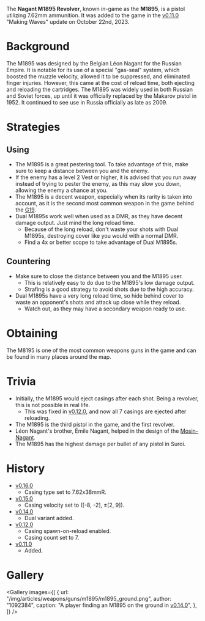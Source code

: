 The **Nagant M1895 Revolver**, known in-game as the **M1895**, is a pistol utilizing 7.62mm ammunition. It was added to the game in the [v0.11.0](https://github.com/HasangerGames/suroi/releases/tag/v0.11.0) "Making Waves" update on October 22nd, 2023.

# Background

The M1895 was designed by the Belgian Léon Nagant for the Russian Empire. It is notable for its use of a special "gas-seal" system, which boosted the muzzle velocity, allowed it to be suppressed, and eliminated finger injuries. However, this came at the cost of reload time, both ejecting and reloading the cartridges. The M1895 was widely used in both Russian and Soviet forces, up until it was officially replaced by the Makarov pistol in 1952. It continued to see use in Russia officially as late as 2009.


# Strategies

## Using

- The M1895 is a great pestering tool. To take advantage of this, make sure to keep a distance between you and the enemy.
- If the enemy has a level 2 Vest or higher, it is advised that you run away instead of trying to pester the enemy, as this may slow you down, allowing the enemy a chance at you.
- The M1895 is a decent weapon, especially when its rarity is taken into account, as it is the second most common weapon in the game behind the [G19](/weapons/guns/g19).
- Dual M1895s work well when used as a DMR, as they have decent damage output. Just mind the long reload time.
  - Because of the long reload, don't waste your shots with Dual M1895s, destroying cover like you would with a normal DMR.
  - Find a 4x or better scope to take advantage of Dual M1895s.

## Countering

- Make sure to close the distance between you and the M1895 user.
  - This is relatively easy to do due to the M1895's low damage output.
  - Strafing is a good strategy to avoid shots due to the high accuracy.
- Dual M1895s have a very long reload time, so hide behind cover to waste an opponent's shots and attack up close while they reload.
  - Watch out, as they may have a secondary weapon ready to use.

# Obtaining

The M8195 is one of the most common weapons guns in the game and can be found in many places around the map.

# Trivia

- Initially, the M1895 would eject casings after each shot. Being a revolver, this is not possible in real life.
  - This was fixed in [v0.12.0](https://github.com/HasangerGames/suroi/releases/tag/v0.12.0), and now all 7 casings are ejected after reloading.
- The M1895 is the third pistol in the game, and the first revolver.
- Léon Nagant's brother, Émile Nagant, helped in the design of the [Mosin-Nagant](/weapons/guns/mosin_nagant).
- The M1895 has the highest damage per bullet of any pistol in Suroi.

# History

- [v0.16.0](https://github.com/HasangerGames/suroi/releases/tag/v0.16.0)
  - Casing type set to 7.62x38mmR.
- [v0.15.0](https://github.com/HasangerGames/suroi/releases/tag/v0.15.0)
  - Casing velocity set to ([-8, -2], ±[2, 9]).
- [v0.14.0](https://github.com/HasangerGames/suroi/releases/tag/v0.14.0)
  - Dual variant added.
- [v0.12.0](https://github.com/HasangerGames/suroi/releases/tag/v0.12.0)
  - Casing spawn-on-reload enabled.
  - Casing count set to 7.
- [v0.11.0](https://github.com/HasangerGames/suroi/releases/tag/v0.11.0)
  - Added.

# Gallery

<Gallery
  images={[
    {
      url: "/img/articles/weapons/guns/m1895/m1895_ground.png",
      author: "1092384",
      caption: "A player finding an M1895 on the ground in [v0.14.0](https://github.com/HasangerGames/suroi/releases/tag/v0.14.0)",
    },
  ]}
/>

